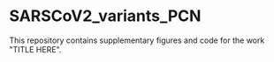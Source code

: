 # SARSCoV2_variants_PCN
This repository contains supplementary figures and code for the work "TITLE HERE".
